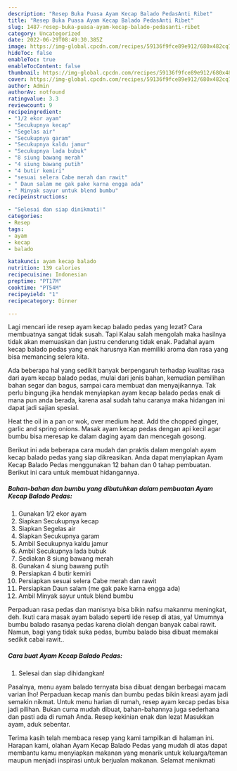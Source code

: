 ```yaml
---
description: "Resep Buka Puasa Ayam Kecap Balado PedasAnti Ribet"
title: "Resep Buka Puasa Ayam Kecap Balado PedasAnti Ribet"
slug: 1487-resep-buka-puasa-ayam-kecap-balado-pedasanti-ribet
category: Uncategorized
date: 2022-06-29T08:49:30.385Z
image: https://img-global.cpcdn.com/recipes/59136f9fce89e912/680x482cq70/ayam-kecap-balado-pedas-foto-resep-utama.jpg
hideToc: false
enableToc: true
enableTocContent: false
thumbnail: https://img-global.cpcdn.com/recipes/59136f9fce89e912/680x482cq70/ayam-kecap-balado-pedas-foto-resep-utama.jpg
cover: https://img-global.cpcdn.com/recipes/59136f9fce89e912/680x482cq70/ayam-kecap-balado-pedas-foto-resep-utama.jpg
author: Admin
authorAv: notfound
ratingvalue: 3.3
reviewcount: 9
recipeingredient:
- "1/2 ekor ayam"
- "Secukupnya kecap"
- "Segelas air"
- "Secukupnya garam"
- "Secukupnya kaldu jamur"
- "Secukupnya lada bubuk"
- "8 siung bawang merah"
- "4 siung bawang putih"
- "4 butir kemiri"
- "sesuai selera Cabe merah dan rawit"
- " Daun salam me gak pake karna engga ada"
- " Minyak sayur untuk blend bumbu"
recipeinstructions:

- "Selesai dan siap dinikmati!"
categories:
- Resep
tags:
- ayam
- kecap
- balado

katakunci: ayam kecap balado 
nutrition: 139 calories
recipecuisine: Indonesian
preptime: "PT17M"
cooktime: "PT54M"
recipeyield: "1"
recipecategory: Dinner

---
```



Lagi mencari ide resep ayam kecap balado pedas yang lezat? Cara membuatnya sangat tidak susah. Tapi Kalau salah mengolah maka hasilnya tidak akan memuaskan dan justru cenderung tidak enak. Padahal ayam kecap balado pedas yang enak harusnya Kan memiliki aroma dan rasa yang bisa memancing selera kita.


Ada beberapa hal yang sedikit banyak berpengaruh terhadap kualitas rasa dari ayam kecap balado pedas, mulai dari jenis bahan, kemudian pemilihan bahan segar dan bagus, sampai cara membuat dan menyajikannya. Tak perlu bingung jika hendak menyiapkan ayam kecap balado pedas enak di mana pun anda berada, karena asal sudah tahu caranya maka hidangan ini dapat jadi sajian spesial.

Heat the oil in a pan or wok, over medium heat. Add the chopped ginger, garlic and spring onions. Masak ayam kecap pedas dengan api kecil agar bumbu bisa meresap ke dalam daging ayam dan mencegah gosong.


Berikut ini ada beberapa cara mudah dan praktis dalam mengolah ayam kecap balado pedas yang siap dikreasikan. Anda dapat menyiapkan Ayam Kecap Balado Pedas menggunakan 12 bahan dan 0 tahap pembuatan. Berikut ini cara untuk membuat hidangannya.

<!--inarticleads1-->

##### Bahan-bahan dan bumbu yang dibutuhkan dalam pembuatan Ayam Kecap Balado Pedas:

1. Gunakan 1/2 ekor ayam
1. Siapkan Secukupnya kecap
1. Siapkan Segelas air
1. Siapkan Secukupnya garam
1. Ambil Secukupnya kaldu jamur
1. Ambil Secukupnya lada bubuk
1. Sediakan 8 siung bawang merah
1. Gunakan 4 siung bawang putih
1. Persiapkan 4 butir kemiri
1. Persiapkan sesuai selera Cabe merah dan rawit
1. Persiapkan  Daun salam (me gak pake karna engga ada)
1. Ambil  Minyak sayur untuk blend bumbu


Perpaduan rasa pedas dan manisnya bisa bikin nafsu makanmu meningkat, deh. Ikuti cara masak ayam balado seperti ide resep di atas, ya! Umumnya bumbu balado rasanya pedas karena diolah dengan banyak cabai rawit. Namun, bagi yang tidak suka pedas, bumbu balado bisa dibuat memakai sedikit cabai rawit.. 

<!--inarticleads2-->

##### Cara buat Ayam Kecap Balado Pedas:


1. Selesai dan siap dihidangkan!

Pasalnya, menu ayam balado ternyata bisa dibuat dengan berbagai macam varian lho! Perpaduan kecap manis dan bumbu pedas bikin kreasi ayam jadi semakin nikmat. Untuk menu harian di rumah, resep ayam kecap pedas bisa jadi pilihan. Bukan cuma mudah dibuat, bahan-bahannya juga sederhana dan pasti ada di rumah Anda. Resep kekinian enak dan lezat Masukkan ayam, aduk sebentar. 

Terima kasih telah membaca resep yang kami tampilkan di halaman ini. Harapan kami, olahan Ayam Kecap Balado Pedas yang mudah di atas dapat membantu kamu menyiapkan makanan yang menarik untuk keluarga/teman maupun menjadi inspirasi untuk berjualan makanan. Selamat menikmati
